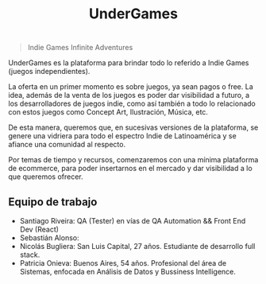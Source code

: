 # <p align="center"> UnderGames </p>

<p align="center">
<img src="https://user-images.githubusercontent.com/35201982/169591092-dc8b8bf9-d802-49d0-83cf-054af7c041d0.png" alt="">
</p>

> Indie Games Infinite Adventures

UnderGames es la plataforma para brindar todo lo referido a Indie Games (juegos independientes).

La oferta en un primer momento es sobre juegos, ya sean pagos o free.
La idea, además de la venta de los juegos es poder dar visibilidad a futuro, a los desarrolladores de juegos indie, como así también a todo lo relacionado con estos juegos como Concept Art, Ilustración, Música, etc.

De esta manera, queremos que, en sucesivas versiones de la plataforma, se genere una vidriera 
para todo el espectro Indie de Latinoamérica y se afiance una comunidad al respecto.

Por temas de tiempo y recursos, comenzaremos con una mínima plataforma de ecommerce, para poder 
insertarnos en el mercado y dar visibilidad a lo que queremos ofrecer.

## Equipo de trabajo 

-    Santiago Riveira: QA (Tester) en vías de QA Automation && Front End Dev (React)
-    Sebastián Alonso:
-    Nicolás Bugliera: San Luis Capital, 27 años. Estudiante de desarrollo full stack.
-    Patricia Onieva: Buenos Aires, 54 años. Profesional del área de Sistemas, enfocada en Análisis de 
     Datos y Bussiness Intelligence. 

